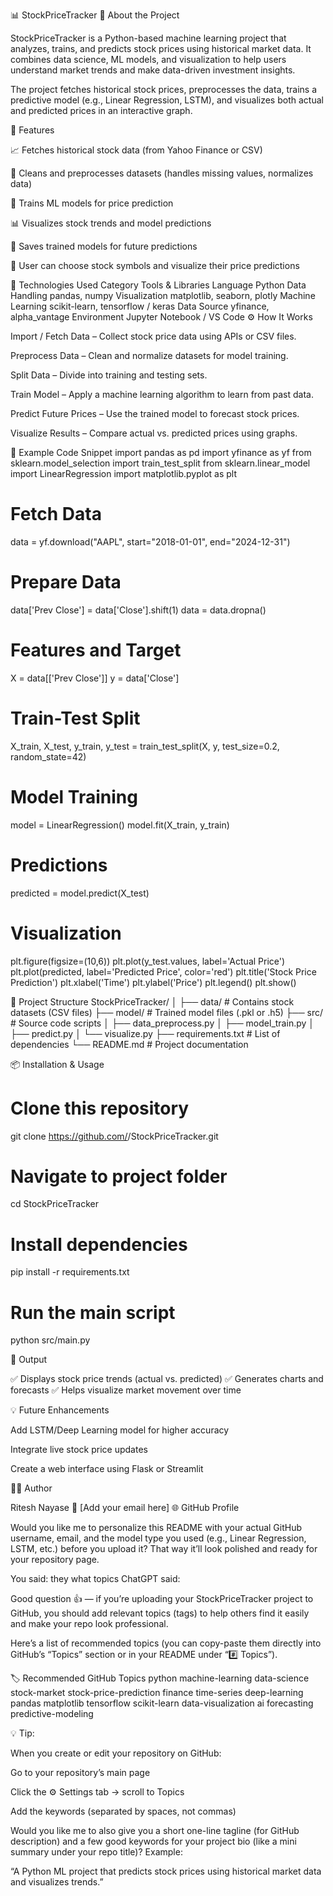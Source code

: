 📊 StockPriceTracker
🧠 About the Project

StockPriceTracker is a Python-based machine learning project that analyzes, trains, and predicts stock prices using historical market data.
It combines data science, ML models, and visualization to help users understand market trends and make data-driven investment insights.

The project fetches historical stock prices, preprocesses the data, trains a predictive model (e.g., Linear Regression, LSTM), and visualizes both actual and predicted prices in an interactive graph.

🚀 Features

📈 Fetches historical stock data (from Yahoo Finance or CSV)

🧹 Cleans and preprocesses datasets (handles missing values, normalizes data)

🤖 Trains ML models for price prediction

📊 Visualizes stock trends and model predictions

💾 Saves trained models for future predictions

🧩 User can choose stock symbols and visualize their price predictions

🧰 Technologies Used
Category	Tools & Libraries
Language	Python
Data Handling	pandas, numpy
Visualization	matplotlib, seaborn, plotly
Machine Learning	scikit-learn, tensorflow / keras
Data Source	yfinance, alpha_vantage
Environment	Jupyter Notebook / VS Code
⚙️ How It Works

Import / Fetch Data – Collect stock price data using APIs or CSV files.

Preprocess Data – Clean and normalize datasets for model training.

Split Data – Divide into training and testing sets.

Train Model – Apply a machine learning algorithm to learn from past data.

Predict Future Prices – Use the trained model to forecast stock prices.

Visualize Results – Compare actual vs. predicted prices using graphs.

🧪 Example Code Snippet
import pandas as pd
import yfinance as yf
from sklearn.model_selection import train_test_split
from sklearn.linear_model import LinearRegression
import matplotlib.pyplot as plt

# Fetch Data
data = yf.download("AAPL", start="2018-01-01", end="2024-12-31")

# Prepare Data
data['Prev Close'] = data['Close'].shift(1)
data = data.dropna()

# Features and Target
X = data[['Prev Close']]
y = data['Close']

# Train-Test Split
X_train, X_test, y_train, y_test = train_test_split(X, y, test_size=0.2, random_state=42)

# Model Training
model = LinearRegression()
model.fit(X_train, y_train)

# Predictions
predicted = model.predict(X_test)

# Visualization
plt.figure(figsize=(10,6))
plt.plot(y_test.values, label='Actual Price')
plt.plot(predicted, label='Predicted Price', color='red')
plt.title('Stock Price Prediction')
plt.xlabel('Time')
plt.ylabel('Price')
plt.legend()
plt.show()

📂 Project Structure
StockPriceTracker/
│
├── data/                # Contains stock datasets (CSV files)
├── model/               # Trained model files (.pkl or .h5)
├── src/                 # Source code scripts
│   ├── data_preprocess.py
│   ├── model_train.py
│   ├── predict.py
│   └── visualize.py
├── requirements.txt     # List of dependencies
└── README.md            # Project documentation

📦 Installation & Usage
# Clone this repository
git clone https://github.com/<your-username>/StockPriceTracker.git

# Navigate to project folder
cd StockPriceTracker

# Install dependencies
pip install -r requirements.txt

# Run the main script
python src/main.py

🎯 Output

✅ Displays stock price trends (actual vs. predicted)
✅ Generates charts and forecasts
✅ Helps visualize market movement over time

💡 Future Enhancements

Add LSTM/Deep Learning model for higher accuracy

Integrate live stock price updates

Create a web interface using Flask or Streamlit

🧑‍💻 Author

Ritesh Nayase
📧 [Add your email here]
🌐 GitHub Profile

Would you like me to personalize this README with your actual GitHub username, email, and the model type you used (e.g., Linear Regression, LSTM, etc.) before you upload it?
That way it’ll look polished and ready for your repository page.

You said:
they what topics 
ChatGPT said:

Good question 👍 — if you’re uploading your StockPriceTracker project to GitHub, you should add relevant topics (tags) to help others find it easily and make your repo look professional.

Here’s a list of recommended topics (you can copy-paste them directly into GitHub’s “Topics” section or in your README under “#️⃣ Topics”).

🏷️ Recommended GitHub Topics
python
machine-learning
data-science
stock-market
stock-price-prediction
finance
time-series
deep-learning
pandas
matplotlib
tensorflow
scikit-learn
data-visualization
ai
forecasting
predictive-modeling

💡 Tip:

When you create or edit your repository on GitHub:

Go to your repository’s main page

Click the ⚙️ Settings tab → scroll to Topics

Add the keywords (separated by spaces, not commas)

Would you like me to also give you a short one-line tagline (for GitHub description) and a few good keywords for your project bio (like a mini summary under your repo title)?
Example:

“A Python ML project that predicts stock prices using historical market data and visualizes trends.”
